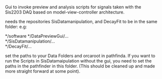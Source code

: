 
Gui to invoke preview and analysis scripts for signals taken with the Sis2203 DAQ based on model-view-controller architecture.


needs the repositories SisDatamanipulation, and DecayFit to be in the same folder:
e.g:

*/software
    */DataPreviewGui/...		
    */SisDatamanipulation/...	
    */DecayFit/...			

set the paths to your Data Folders and orcaroot in pathfinda. If you want to run the Scripts in SisDatamaipulation without the gui, you need to set the paths in the pathfinder in this folder. (This should be cleaned up and made more straight forward at some point).


